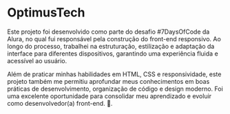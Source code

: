 # OptimusTech
Este projeto foi desenvolvido como parte do desafio #7DaysOfCode da Alura, no qual fui responsável pela construção do front-end responsivo. Ao longo do processo, trabalhei na estruturação, estilização e adaptação da interface para diferentes dispositivos, garantindo uma experiência fluida e acessível ao usuário.

Além de praticar minhas habilidades em HTML, CSS e responsividade, este projeto também me permitiu aprofundar meus conhecimentos em boas práticas de desenvolvimento, organização de código e design moderno. Foi uma excelente oportunidade para consolidar meu aprendizado e evoluir como desenvolvedor(a) front-end. 🚀.

